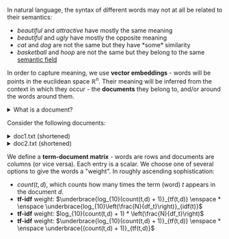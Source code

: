 In natural language, the syntax of different words may not at all be related to their semantics:
- *beautiful* and *attractive* have mostly the same meaning
- *beautiful* and *ugly* have mostly the opposite meaning
- *cat* and *dog* are not the same but they have \*some\* similarity
- *basketball* and *hoop* are not the same but they belong to the same [semantic field](https://en.wikipedia.org/wiki/Semantic_field)

In order to capture meaning, we use **vector embeddings** - words will be points in the euclidean space $\mathbb{R}^n$. Their meaning will be inferred from the context in which they occur - the **documents** they belong to, and/or around the words around them.

<details>
    <summary>What is a document?</summary>

A document is a piece of text, one element of a dataset (corpus). For statistical learning purposes, documents are often annotated with additional data, for example the category they belong to. Sample datasets may then look like:  
- $\{(d_1, c_1), (d_2, c_1), (d_3, c_2), (d_4, c_2), (d_5, c_2)\}$ 
- $\{(\text{"this movie sucks"}, \text{negative}), (\text{"Breathtaking from start to end!"}, \text{positive}) \}$.  

and so on.
</details>
<p></p>

Consider the following documents:

<details>
    <summary>doc1.txt (shortened)</summary>

Cooking acids tend to be mellow, transforming the foods with which they are cooked slowly, over time.
They can be extraordinarily subtle; while their presence may go undetected, their absence is sharply felt.
I learned this painful lesson when at the request of a distant relative, I tried to make beef bourguignon without the Bourgogne in Iran,
where wine isn’t readily available. No matter what I did, I couldn’t get the dish to taste right without that crucial ingredient.
</details>

<details>
    <summary>doc2.txt (shortened)</summary>

Tyler gets me a job as a waiter, after that Tyler's pushing a gun in my mouth and saying, the first step to eternal life is you have to die. 
For a long time though, Tyler and I were best friends. People are always asking, did I know about Tyler Durden.

The barrel of the gun pressed against the back of my throat, Tyler says 'We really won't die.'
</details>

We define a **term-document matrix** - words are rows and documents are columns (or vice versa). Each entry is a scalar. We choose one of several options to give the words a "weight". In roughly ascending sophistication:
- $count(t,d)$, which counts how many times the term (word) $t$ appears in the document $d$.
- **tf-idf** weight: $\underbrace{log_{10}(count(t,d) + 1)}_{tf(t,d)} \enspace * \enspace \underbrace{log_{10}\left(\frac{N}{df_t}\right)}_{idf(t)}$  
- **tf-idf** weight: $log_{10}(count(t,d) + 1) * 
\left(\frac{N}{df_t}\right)$  
- **tf-idf** weight: $\underbrace{log_{10}(count(t,d) + 1)}_{tf(t,d)} \enspace * \enspace \underbrace{(count(t,d) + 1)}_{tf(t,d)}$





